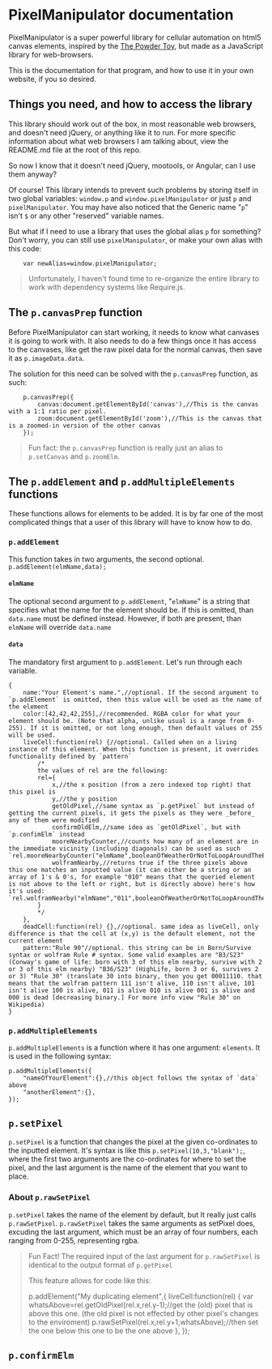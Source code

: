 # PixelManipulator documentation

PixelManipulator is a super powerful library for cellular automation on html5 canvas elements, inspired by the [The Powder Toy](https://powdertoy.co.uk/), but made as a JavaScript library for web-browsers.

This is the documentation for that program, and how to use it in your own website, if you so desired.

## Things you need, and how to access the library

This library should work out of the box, in most reasonable web browsers, and doesn't need jQuery, or anything like it to run.
For more specific information about what web browsers I am talking about, view the README.md file at the root of this repo.

So now I know that it doesn't need jQuery, mootools, or Angular, can I use them anyway?

Of course! This library intends to prevent such problems by storing itself in two global variables: `window.p` and `window.pixelManipulator` or just `p` and `pixelManipulator`.
You may have also noticed that the Generic name "`p`" isn't `$` or any other "reserved" variable names.

But what if I need to use a library that uses the global alias `p` for something? Don't worry, you can still use `pixelManipulator`, or make your own alias with this code:

		var newAlias=window.pixelManipulator;

> Unfortunately, I haven't found time to re-organize the entire library to work with dependency systems like Require.js.

## The `p.canvasPrep` function

Before PixelManipulator can start working, it needs to know what canvases it is going to work with.
It also needs to do a few things once it has access to the canvases, like get the raw pixel data for the normal canvas, then save it as `p.imageData.data`.

The solution for this need can be solved with the `p.canvasPrep` function, as such:

		p.canvasPrep({
			canvas:document.getElementById('canvas'),//This is the canvas with a 1:1 ratio per pixel.
			zoom:document.getElementById('zoom'),//This is the canvas that is a zoomed-in version of the other canvas
		});

> Fun fact: the `p.canvasPrep` function is really just an alias to `p.setCanvas` and `p.zoomElm`.

## The `p.addElement` and `p.addMultipleElements` functions

These functions allows for elements to be added.
It is by far one of the most complicated things that a user of this library will have to know how to do.

### `p.addElement`

This function takes in two arguments, the second optional. `p.addElement(elmName,data);`

#### `elmName`

The optional second argument to `p.addElement`, "`elmName`" is a string that specifies what the name for the element should be.
If this is omitted, than `data.name` must be defined instead.
However, if both are present, than `elmName` will override `data.name`

#### `data`

The mandatory first argument to `p.addElement`.
Let's run through each variable.

	{
		name:"Your Element's name.",//optional. If the second argument to `p.addElement` is omitted, then this value will be used as the name of the element
		color:[42,42,42,255],//recommended. RGBA color for what your element should be. (Note that alpha, unlike usual is a range from 0-255). If it is omitted, or not long enough, then default values of 255 will be used.
		liveCell:function(rel) {//optional. Called when on a living instance of this element. When this function is present, it overrides functionality defined by `pattern`
			/*
			the values of rel are the following:
			rel={
				x,//the x position (from a zero indexed top right) that this pixel is
				y,//the y position
				getOldPixel,//same syntax as `p.getPixel` but instead of getting the current pixels, it gets the pixels as they were _before_ any of them were modified 
				confirmOldElm,//same idea as `getOldPixel`, but with `p.confimElm` instead
				mooreNearbyCounter,//counts how many of an element are in the immediate vicinity (including diagonals) can be used as such `rel.mooreNearbyCounter("elmName",booleanOfWeatherOrNotToLoopAroundTheEdgesOfTheScreen);
				wolframNearby,//returns true if the three pixels above this one matches an inputted value (it can either be a string or an array of 1's & 0's, for example "010" means that the queried element is not above to the left or right, but is directly above) here's how it's used: `rel.wolframNearby("elmName","011",booleanOfWeatherOrNotToLoopAroundTheEdgesOfTheScreen);`
			}
			*/
		},
		deadCell:function(rel) {},//optional. same idea as liveCell, only difference is that the cell at (x,y) is the default element, not the current element
		pattern:"Rule 90"//optional. this string can be in Born/Survive syntax or wolfram Rule # syntax. Some valid examples are "B3/S23" (Conway's game of life: born with 3 of this elm nearby, survive with 2 or 3 of this elm nearby) "B36/S23" (HighLife, born 3 or 6, survives 2 or 3) "Rule 30" (translate 30 into binary, then you get 00011110. that means that the wolfram pattern 111 isn't alive, 110 isn't alive, 101 isn't alive 100 is alive, 011 is alive 010 is alive 001 is alive and 000 is dead [decreasing binary.] For more info view "Rule 30" on Wikipedia)
	}

### `p.addMultipleElements`

`p.addMultipleElements` is a function where it has one argument: `elements`.
It is used in the following syntax:

	p.addMultipleElements({
    	"nameOfYourElement":{},//this object follows the syntax of `data` above
        "anotherElement":{},
    });

## `p.setPixel`

`p.setPixel` is a function that changes the pixel at the given co-ordinates to the inputted element.
It's syntax is like this `p.setPixel(10,3,"blank");`, where the first two arguments are the co-ordinates for where to set the pixel, and the last argument is the name of the element that you want to place.

### About `p.rawSetPixel`

`p.setPixel` takes the name of the element by default, but It really just calls `p.rawSetPixel`.
`p.rawSetPixel` takes the same arguments as setPixel does, excuding the last argument, which must be an array of four numbers, each ranging from 0-255, representing rgba.

>Fun Fact! The required input of the last argument for `p.rawSetPixel` is identical to the output format of `p.getPixel`
>
>This feature allows for code like this:
>
>	p.addElement("My duplicating element",{
>		liveCell:function(rel) {
>			var whatsAbove=rel.getOldPixel(rel.x,rel.y-1);//get the (old) pixel that is above this one. (the old pixel is not effected by other pixel's changes to the enviroment)
>			p.rawSetPixel(rel.x,rel.y+1,whatsAbove);//then set the one below this one to be the one above
>		},
>	});

## `p.confirmElm`


